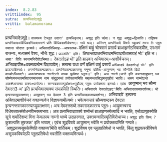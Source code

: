```yaml
---
index:  8.2.83
vrittiindex:  95
sutra:  प्रत्यभिवादेऽशूद्रे
vritti:  balamanorama 
---
```


प्रत्यभिवादेऽशूद्रे। `वाक्यस्य टेःप्लुत उदात्त' इत्यधिकृतम्। अशूद्र इति च्छेदः। न शूद्रः अशूद्रः=द्विजातिः। तद्विषयः प्रत्यभिवादः=विधिवदभिवादयमानं प्रति विधिवदाशीर्वचनम्। भावे घञ्। अस्मिन् प्रत्यभिवादे विषये यद्वाक्यं तस्य टेः प्लुतः स्यात्स चोदात्त इत्यर्थः। अभिवादविधिमाह--आपस्तम्बः-`दक्षिणं बाहुं श्रोत्रसमं प्रसार्य ब्राआहृणोऽभिवादयीत, उरःसमं राजन्यः, मध्यसमं वैश्यः, नीचैः शूद्रः। `प्राञ्जलि' इति। `तिष्ठन्ताप्रातरभिवादमभिवादयीतासावहं भोः' इति च। `असा' विति स्वनामनिर्देशोऽभिमतः। `देवदत्तोऽहं भो' इति ब्राउवन् अभिवादम्=आशीर्वचनम्। अभिवदायीत=वक्तव्यत्वेन विज्ञापयेत्। ततश्च यथा वर्णं दक्षिणं वाहुं प्रसार्य `अभिवादये देवदत्तोऽहं भोः' इति ब्राऊयादित्यर्थः। अयमभिवादनप्रकारः। प्रत्यभिवादनप्रकारस्तु मनुना दर्शितः-आयुष्मान् भव सौम्येति विप्रो वाच्योऽभिवादने। अकांरश्चास्य नाम्नोऽन्ते वाच्यः पूर्वाक्षरः प्लुतः॥' इति। अत्र नाम्नो।ञन्ते इति वचनादायुष्मान् भव सौम्येत्यनन्तरमबिवादयमानस्य नाम संबुद्ध्यन्तं प्रयोक्तव्यमिति स्मृत्यन्तरसिद्धमनुगृहीतं भवति। अस्य नाम्नोऽन्ते अक#आरश्चा वाच्यः=प्रयोज्यः। तस्मादकारात्पूर्वाक्षरः=पूर्वोऽच् प्लुतः प्रयोक्तव्य इत्यर्थः। एवंच `आयुष्मान् भव सौम्य देवदत्त3 अ' इति प्रत्यभिवादवाक्यं संपन्नमिति स्थितिः। `अभिवादये देवदत्तोऽहट'मिति अभिवादवाक्यप्रदर्शनम्। भो इत्यस्याप्युपलक्षणम्। आयुष्मान् भव देवदत्त 3 इति प्रत्यभिवादवाक्यप्रदर्शनम्। `अभिवादये' इत्यस्य अबिवादमाशीर्वचनं वक्तव्यत्वेन विज्ञापयामीत्यर्थः। भवेत्यनन्तरं सौम्यशब्दस्य देवदत्त इत्यनन्तरमकारस्याप्युपलक्षणम्। अत्र देवदत्तशब्दे तकारादकारस्य प्लुतः। आयुष्मत्त्वस्य विधेयत्वात्संबोधनविभक्त्यभावः। अत्र प्रत्यभिवादवाक्ये शर्मान्तं ब्राआहृणस्येत्यादि न भवति, एचोऽप्रगृह्रस्येति सूत्रे शर्मादिशब्दं विना केवलस्य नाम्नो भाष्ये उदाहरणात्, उक्तमन्वादिस्मृतिविरोधाच्च। `अशूद्र इति किम् ?`कुशल्यसि तुषजक' इति भाष्यम्। एवंच शूद्रविषये आयुष्मान् भवेति न प्रयोक्तव्यमिति गम्यते। `अशूद्रस्त्र्यसूयकेष्विति वक्तव्य'मिति वार्तिकम्। शूद्रविषय एव प्लुतप्रतिषेधो न भवति, किंतु शूद्रवत्स्त्रीविषये असूयकविषयेऽपि प्लुतप्रतिषेधो भवतीति वक्तव्यमित्यर्थः।

